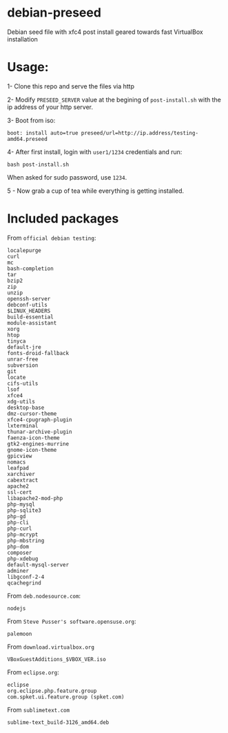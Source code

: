 debian-preseed
==============

Debian seed file with xfc4 post install geared towards fast VirtualBox installation 

Usage:
=======

1- Clone this repo and serve the files via http

2- Modify `PRESEED_SERVER` value at the begining of `post-install.sh` with the ip address of your http server.

3- Boot from iso:

    boot: install auto=true preseed/url=http://ip.address/testing-amd64.preseed

4- After first install, login with `user1/1234` credentials and run:

    bash post-install.sh

When asked for sudo password, use `1234`.

5 - Now grab a cup of tea while everything is getting installed.

Included packages
=====================

From `official debian testing`:

    localepurge 
    curl 
    mc 
    bash-completion
    tar 
    bzip2 
    zip 
    unzip
    openssh-server
    debconf-utils
    $LINUX_HEADERS
    build-essential
    module-assistant
    xorg
    htop
    tinyca
    default-jre
    fonts-droid-fallback
    unrar-free
    subversion
    git
    locate
    cifs-utils
    lsof
    xfce4
    xdg-utils
    desktop-base
    dmz-cursor-theme
    xfce4-cpugraph-plugin
    lxterminal
    thunar-archive-plugin
    faenza-icon-theme
    gtk2-engines-murrine
    gnome-icon-theme
    gpicview
    nomacs
    leafpad
    xarchiver
    cabextract
    apache2
    ssl-cert
    libapache2-mod-php
    php-mysql
    php-sqlite3
    php-gd
    php-cli
    php-curl
    php-mcrypt
	php-mbstring
    php-dom
	composer
    php-xdebug
    default-mysql-server
    adminer
    libgconf-2-4
    qcachegrind


From `deb.nodesource.com`:

    nodejs


From `Steve Pusser's software.opensuse.org`:

    palemoon

From `download.virtualbox.org`

    VBoxGuestAdditions_$VBOX_VER.iso

From `eclipse.org`:

    eclipse
    org.eclipse.php.feature.group
    com.spket.ui.feature.group (spket.com)

From `sublimetext.com`

    sublime-text_build-3126_amd64.deb

